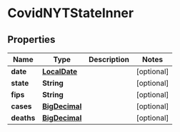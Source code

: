 # CovidNYTStateInner

## Properties
Name | Type | Description | Notes
------------ | ------------- | ------------- | -------------
**date** | [**LocalDate**](LocalDate.md) |  |  [optional]
**state** | **String** |  |  [optional]
**fips** | **String** |  |  [optional]
**cases** | [**BigDecimal**](BigDecimal.md) |  |  [optional]
**deaths** | [**BigDecimal**](BigDecimal.md) |  |  [optional]
